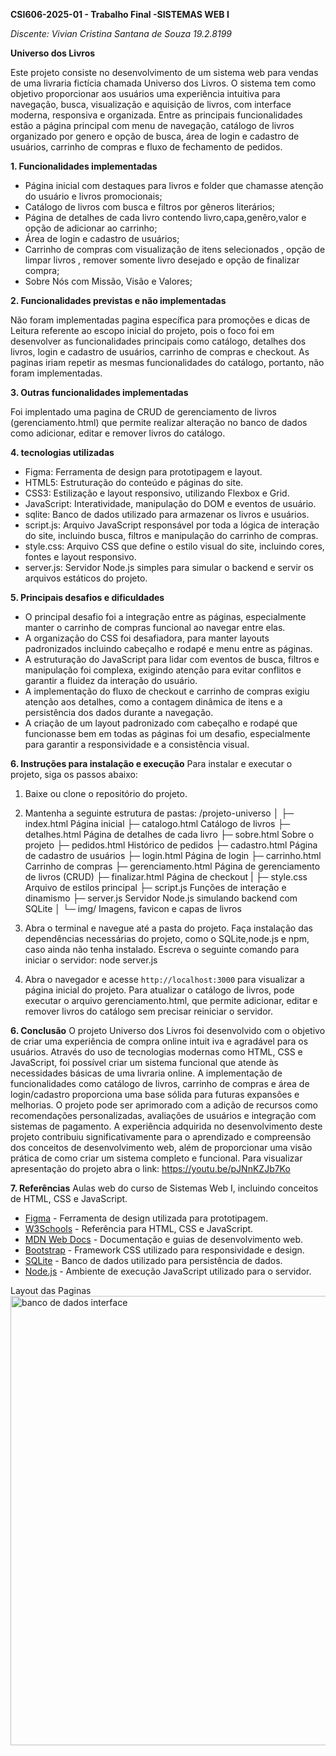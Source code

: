**CSI606-2025-01 - Trabalho Final -SISTEMAS WEB I**

 *Discente: Vivian Cristina Santana de Souza  19.2.8199*


**Universo dos Livros**

Este projeto consiste no desenvolvimento de um sistema web para vendas de uma livraria fictícia chamada Universo dos Livros. 
O sistema tem como objetivo proporcionar aos usuários uma experiência intuitiva para navegação, busca, visualização e aquisição de livros, com interface moderna, responsiva e organizada.
Entre as principais funcionalidades estão a página principal com menu de navegação, catálogo de livros organizado por genero e opção de busca, área de login e cadastro de usuários, carrinho de compras e fluxo de fechamento de pedidos.


**1. Funcionalidades implementadas**

- Página inicial com destaques para livros e folder que chamasse atenção do usuário e livros promocionais;
- Catálogo de livros com busca e filtros por gêneros literários;  
- Página de detalhes de cada livro contendo livro,capa,genêro,valor e opção de adicionar ao carrinho;
- Área de login e cadastro de usuários; 
- Carrinho de compras com visualização de itens selecionados , opção de limpar livros , remover somente livro desejado e opção de finalizar compra;
- Sobre Nós com Missão, Visão e Valores;
  
**2. Funcionalidades previstas e não implementadas**

Não foram implementadas pagina específica para promoções e dicas de Leitura referente ao escopo inicial do projeto, 
pois o foco foi em desenvolver as funcionalidades principais como catálogo, detalhes dos livros, 
login e cadastro de usuários, carrinho de compras e checkout. As paginas iriam repetir as mesmas funcionalidades 
do catálogo, portanto, não foram implementadas.

**3. Outras funcionalidades implementadas**

Foi implentado uma pagina de CRUD de gerenciamento de livros (gerenciamento.html) que permite realizar 
alteração no banco de dados como  adicionar, editar e remover livros do catálogo.

**4. tecnologias utilizadas**
- Figma: Ferramenta de design para prototipagem e layout.
- HTML5: Estruturação do conteúdo e páginas do site.
- CSS3: Estilização e layout responsivo, utilizando Flexbox e Grid. 
- JavaScript: Interatividade, manipulação do DOM e eventos de usuário.
- sqlite: Banco de dados utilizado para armazenar os livros e usuários.
- script.js: Arquivo JavaScript responsável por toda a lógica de interação do site, incluindo busca, filtros e manipulação do carrinho de compras.
- style.css: Arquivo CSS que define o estilo visual do site, incluindo cores, fontes e layout responsivo.
- server.js: Servidor Node.js simples para simular o backend e servir os arquivos estáticos do projeto.

**5. Principais desafios e dificuldades**

- O principal desafio foi a integração entre as páginas, especialmente manter o carrinho de compras funcional ao navegar entre elas.
- A organização do CSS foi desafiadora, para manter layouts padronizados incluindo cabeçalho e rodapé e menu entre as páginas.
- A estruturação do JavaScript para lidar com eventos de busca, filtros e manipulação foi complexa, exigindo atenção para evitar conflitos e garantir a fluidez da interação do usuário.   
- A implementação do fluxo de checkout e carrinho de compras exigiu atenção aos detalhes, como a contagem dinâmica de itens e a persistência dos dados durante a navegação.
- A criação de um layout padronizado com cabeçalho e rodapé que funcionasse bem em todas as páginas foi um desafio, especialmente para garantir a responsividade e a consistência visual.

**6. Instruções para instalação e execução**
Para instalar e executar o projeto, siga os passos abaixo:  
1. Baixe ou clone o repositório do projeto.
2. Mantenha a seguinte estrutura de pastas:
 /projeto-universo
│
├─ index.html           Página inicial
├─ catalogo.html        Catálogo de livros
├─ detalhes.html        Página de detalhes de cada livro
├─ sobre.html           Sobre o projeto
├─ pedidos.html         Histórico de pedidos
├─ cadastro.html        Página de cadastro de usuários
├─ login.html           Página de login
├─ carrinho.html        Carrinho de compras
├─ gerenciamento.html   Página de gerenciamento de livros (CRUD)
├─ finalizar.html       Página de checkout
|
├─ style.css            Arquivo de estilos principal
├─ script.js            Funções de interação e dinamismo
├─ server.js            Servidor Node.js simulando backend com SQLite
│
└─ img/                 Imagens, favicon e capas de livros

  
3. Abra o terminal e navegue até a pasta do projeto. Faça instalação das dependências necessárias do projeto,
como o SQLite,node.js e npm, caso ainda não tenha instalado.
Escreva o seguinte comando para iniciar o servidor:
node server.js

4. Abra o navegador e acesse `http://localhost:3000` para visualizar a página inicial do projeto.
Para atualizar o catálogo de livros, pode executar o arquivo gerenciamento.html, que permite adicionar, 
editar e remover livros do catálogo sem precisar reiniciar o servidor.

**6. Conclusão**
O projeto Universo dos Livros foi desenvolvido com o objetivo de criar uma experiência de compra online intuit
iva e agradável para os usuários.
Através do uso de tecnologias modernas como HTML, CSS e JavaScript, foi possível criar um sistema funcional que
atende às necessidades básicas de uma livraria online.
A implementação de funcionalidades como catálogo de livros, carrinho de compras e área de login/cadastro proporciona 
uma base sólida para futuras expansões e melhorias.
O projeto pode ser aprimorado com a adição de recursos como recomendações personalizadas, avaliações
de usuários e integração com sistemas de pagamento.
A experiência adquirida no desenvolvimento deste projeto contribuiu significativamente para o aprendizado e compreensão dos conceitos de
desenvolvimento web, além de proporcionar uma visão prática de como criar um sistema completo e funcional.
Para visualizar apresentação do projeto abra o link:  https://youtu.be/pJNnKZJb7Ko

**7. Referências**
Aulas web do curso de Sistemas Web I, incluindo conceitos de HTML, CSS e JavaScript.
- [Figma](https://www.figma.com/) - Ferramenta de design utilizada para prototipagem.
- [W3Schools](https://www.w3schools.com/) - Referência para HTML, CSS e JavaScript.
- [MDN Web Docs](https://developer.mozilla.org/) - Documentação e guias de desenvolvimento web.
- [Bootstrap](https://getbootstrap.com/) - Framework CSS utilizado para responsividade e design.
- [SQLite](https://www.sqlite.org/index.html) - Banco de dados utilizado para persistência de dados.
- [Node.js](https://nodejs.org/) - Ambiente de execução JavaScript utilizado para o servidor.

Layout das Paginas 
<img width="1361" height="719" alt="banco de dados interface" src="https://github.com/user-attachments/assets/e198782c-a600-4a62-8340-d2e2645a8c3f" />


